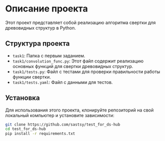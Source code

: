 # Описание проекта

Этот проект представляет собой реализацию алгоритма свертки для древовидных структур в Python. 

## Структура проекта

- `task1`: Папка с первым заданием.
- `task1/convolution_func.py`: Этот файл содержит реализацию основных функций для свертки древовидных структур.
- `task1/tests.py`: Файл с тестами для проверки правильности работы функции свертки.
- `task1/tests.yaml`: Файл с данными для тестов.

## Установка

Для использования этого проекта, клонируйте репозиторий на свой локальный компьютер и установите зависимости:

```bash
git clone https://github.com/sastsy/test_for_ds-hub
cd test_for_ds-hub
pip install -r requirements.txt
```
